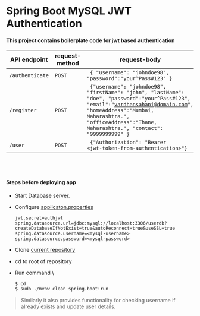 # Spring Boot MySQL JWT Authentication
#### This project contains boilerplate code for jwt based authentication

|API endpoint     | request-method | request-body |
|-----------------|--------|--------|
| `/authenticate` | `POST` | <code> { "username": "johndoe98", "password":"your^Pass#123" } </code> |
| `/register`     | `POST` | <code> {"username": "johndoe98", "firstName": "john", "lastName": "doe", "password":"your^Pass#123", "email":"vardhansahani@domain.com", "homeAddress":"Mumbai, Maharashtra.", "officeAddress":"Thane, Maharashtra.", "contact": "9999999999" } </code> |
| `/user`         | `POST` | <code> {"Authorization": "Bearer \<jwt-token-from-authentication\>"} </code>  |

<br /><br />
#### Steps before deploying app
- Start Database server.
- Configure [applicaton.properties](https://github.com/apache15/AuthSpringBootMySQL/blob/master/src/main/resources/application.properties)
    ```
    jwt.secret=authjwt
    spring.datasource.url=jdbc:mysql://localhost:3306/userdb?createDatabaseIfNotExist=true&autoReconnect=true&useSSL=true
    spring.datasource.username=<mysql-username>
    spring.datasource.password=<mysql-password>
    ```

- Clone [current repository](https://github.com/apache15/AuthSpringBootMySQL/)
- cd to root of repository
- Run command \
    ```sh
    $ cd 
    $ sudo ./mvnw clean spring-boot:run
    ```
    
> Similarly it also provides functionality for checking username if already exists and update user details.
